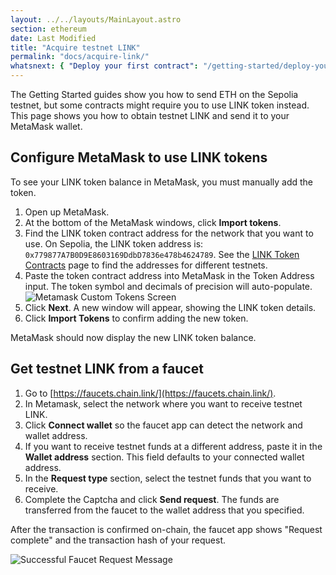 ```yaml
---
layout: ../../layouts/MainLayout.astro
section: ethereum
date: Last Modified
title: "Acquire testnet LINK"
permalink: "docs/acquire-link/"
whatsnext: { "Deploy your first contract": "/getting-started/deploy-your-first-contract/" }
---
```


The Getting Started guides show you how to send ETH on the Sepolia testnet, but some contracts might require you to use LINK token instead. This page shows you how to obtain testnet LINK and send it to your MetaMask wallet.

## Configure MetaMask to use LINK tokens

To see your LINK token balance in MetaMask, you must manually add the token.

1. Open up MetaMask.
1. At the bottom of the MetaMask windows, click **Import tokens**.
1. Find the LINK token contract address for the network that you want to use. On Sepolia, the LINK token address is: `0x779877A7B0D9E8603169DdbD7836e478b4624789`. See the [LINK Token Contracts](/resources/link-token-contracts/) page to find the addresses for different testnets.
1. Paste the token contract address into MetaMask in the Token Address input. The token symbol and decimals of precision will auto-populate.
   ![Metamask Custom Tokens Screen](/images/getting-started/metamaskImportTokens.webp)
1. Click **Next**. A new window will appear, showing the LINK token details.
1. Click **Import Tokens** to confirm adding the new token.

MetaMask should now display the new LINK token balance.

## Get testnet LINK from a faucet

1. Go to [https://faucets.chain.link/](https://faucets.chain.link/).
1. In Metamask, select the network where you want to receive testnet LINK.
1. Click **Connect wallet** so the faucet app can detect the network and wallet address.
1. If you want to receive testnet funds at a different address, paste it in the **Wallet address** section. This field defaults to your connected wallet address.
1. In the **Request type** section, select the testnet funds that you want to receive.
1. Complete the Captcha and click **Send request**. The funds are transferred from the faucet to the wallet address that you specified.

After the transaction is confirmed on-chain, the faucet app shows "Request complete" and the transaction hash of your request.

![Successful Faucet Request Message](/files/faucet-success.png)
